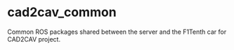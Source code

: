 # cad2cav_common
Common ROS packages shared between the server and the F1Tenth car for CAD2CAV project.
